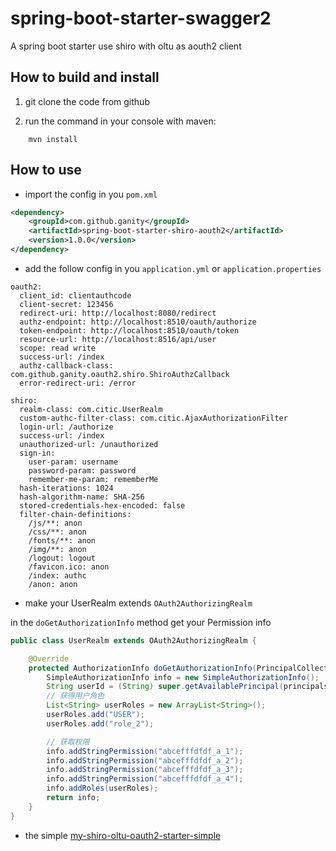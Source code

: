 # spring-boot-starter-swagger2
A spring boot starter use shiro with oltu as aouth2 client
## How to build and install

1. git clone the code from github

2. run the command in your console with maven:

```
	mvn install
```

## How to use 

- import the config in you `pom.xml`

```xml
<dependency>
    <groupId>com.github.ganity</groupId>
    <artifactId>spring-boot-starter-shiro-aouth2</artifactId>
    <version>1.0.0</version>
</dependency>
```

- add the follow config in you `application.yml` or `application.properties` 

```shell
oauth2:
  client_id: clientauthcode
  client-secret: 123456
  redirect-uri: http://localhost:8080/redirect
  authz-endpoint: http://localhost:8510/oauth/authorize
  token-endpoint: http://localhost:8510/oauth/token
  resource-url: http://localhost:8516/api/user
  scope: read write
  success-url: /index
  authz-callback-class: com.github.ganity.oauth2.shiro.ShiroAuthzCallback
  error-redirect-uri: /error

shiro:
  realm-class: com.citic.UserRealm
  custom-authc-filter-class: com.citic.AjaxAuthorizationFilter
  login-url: /authorize
  success-url: /index
  unauthorized-url: /unauthorized
  sign-in:
    user-param: username
    password-param: password
    remember-me-param: rememberMe
  hash-iterations: 1024
  hash-algorithm-name: SHA-256
  stored-credentials-hex-encoded: false
  filter-chain-definitions:
    /js/**: anon
    /css/**: anon
    /fonts/**: anon
    /img/**: anon
    /logout: logout
    /favicon.ico: anon
    /index: authc
    /anon: anon
```
- make your UserRealm extends `OAuth2AuthorizingRealm`

in the `doGetAuthorizationInfo` method get your Permission info

```java
public class UserRealm extends OAuth2AuthorizingRealm {

    @Override
    protected AuthorizationInfo doGetAuthorizationInfo(PrincipalCollection principals) {
        SimpleAuthorizationInfo info = new SimpleAuthorizationInfo();
        String userId = (String) super.getAvailablePrincipal(principals);
        // 获得用户角色
        List<String> userRoles = new ArrayList<String>();
        userRoles.add("USER");
        userRoles.add("role_2");

        // 获取权限
        info.addStringPermission("abcefffdfdf_a_1");
        info.addStringPermission("abcefffdfdf_a_2");
        info.addStringPermission("abcefffdfdf_a_3");
        info.addStringPermission("abcefffdfdf_a_4");
        info.addRoles(userRoles);
        return info;
    }
}
```

- the simple [my-shiro-oltu-oauth2-starter-simple](https://github.com/ganity/my-shiro-oltu-oauth2-starter-simple.git)




